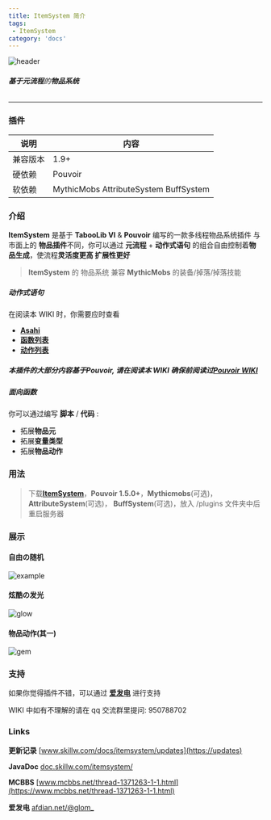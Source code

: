 ```yaml
---
title: ItemSystem 简介
tags:
 - ItemSystem
category: 'docs'
---
```


![header](/assets/docs/itemsystem/icon.png)

###### **基于元流程**的**物品系统**

---

### 插件

| 说明     | 内容                                  |
| -------- | ------------------------------------- |
| 兼容版本 | 1.9+                                  |
| 硬依赖   | Pouvoir                               |
| 软依赖   | MythicMobs AttributeSystem BuffSystem |

### 介绍

**ItemSystem** 是基于 **TabooLib VI** & **Pouvoir** 编写的一款多线程物品系统插件
与市面上的 **物品插件**不同，你可以通过 **元流程** + **动作式语句** 的组合自由控制着**物品生成**，使流程**灵活度更高 扩展性更好**

> **ItemSystem** 的 物品系统 兼容 **MythicMobs** 的装备/掉落/掉落技能

##### 动作式语句

在阅读本 WIKI 时，你需要应时查看

- [**Asahi**](https://../pouvoir/other/asahi)
- [**函数列表**](https://../pouvoir/other/functions)
- [**动作列表**](https://../pouvoir/other/actions)

##### 本插件的大部分内容基于**Pouvoir**, 请在阅读本 WIKI 确保前阅读过[Pouvoir WIKI](/docs/pouvoir/intro)

##### **面向函数**

你可以通过编写 **脚本** / **代码** :

- 拓展**物品元**
- 拓展**变量类型**
- 拓展**物品动作**

### 用法

> 下载[**ItemSystem**](https://www.mcbbs.net/thread-1371263-1-1.html)，**Pouvoir 1.5.0+**，**Mythicmobs**(可选)，**AttributeSystem**(可选)， **BuffSystem**(可选)，放入 /plugins 文件夹中后重启服务器

### 展示

#### 自由の随机

![example](/assets/docs/itemsystem/is_example.gif)

#### 炫酷の发光

![glow](/assets/docs/itemsystem/is_glow.gif)

#### 物品动作(其一)

![gem](/assets/docs/itemsystem/is_gem.gif)

### 支持

如果你觉得插件不错，可以通过 [**爱发电**](https://afdian.net/@glom_) 进行支持

WIKI 中如有不理解的请在 qq 交流群里提问: 950788702

### Links

**更新记录** [www.skillw.com/docs/itemsystem/updates](https://updates)

**JavaDoc** [doc.skillw.com/itemsystem/](https://doc.skillw.com/itemsystem/)

**MCBBS** [www.mcbbs.net/thread-1371263-1-1.html](https://www.mcbbs.net/thread-1371263-1-1.html)

**爱发电** [afdian.net/@glom\_](https://afdian.net/@glom_)
